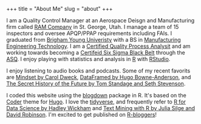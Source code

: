 +++
title = "About Me"
slug = "about"
+++

I am a Quality Control Manager at an Aerospace Deisgn and Manufacturing firm called [RAM Company](https://ramcompany.com/) in St. George, Utah. I manage a team of 15 inspectors and oversee APQP/PPAP requirements including FAIs. I graduated from [Brigham Young Univeristy](https://www.byu.edu/) with a BS in [Manufacturing Engineering Technology](https://met.et.byu.edu/). I am a [Certified Quality Process Analysit](https://asq.org/cert/quality-process-analyst) and am working towards becoming a [Certifeid Six Sigma Black Belt](https://asq.org/cert/six-sigma-black-belt) through the [ASQ](https://asq.org/). I enjoy playing with statistics and analysis in [R](https://www.r-project.org/) with [RStudio](https://www.rstudio.com/).

I enjoy listening to audio books and podcasts. Some of my recent favorits are [Mindset by Carol Dweck](https://mindsetonline.com/index.html), [DataFramed by Hugo Bowne-Anderson](https://www.datacamp.com/community/podcast), and [The Secret History of the Future by Tom Standage and Seth Stevenson](https://slate.com/technology/secret-history-of-the-future).

I coded this website using the [blogdown](https://bookdown.org/yihui/blogdown/) package in R. It's based on the [Coder](https://github.com/luizdepra/hugo-coder) theme for [Hugo](http://gohugo.io/). I love the [tidyverse](https://www.tidyverse.org/), and frequently refer to [R for Data Science by Hadley Wickham](https://r4ds.had.co.nz/) and [Text Mining with R by Julia Silge and David Robinson](https://www.tidytextmining.com/). I'm excited to get published on [R-bloggers](https://www.r-bloggers.com/)!
